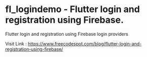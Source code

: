 # fl_logindemo - Flutter login and registration using Firebase.

Flutter login and registration using Firebase login providers

Visit Link : https://www.freecodespot.com/blog/flutter-login-and-registration-using-firebase/
